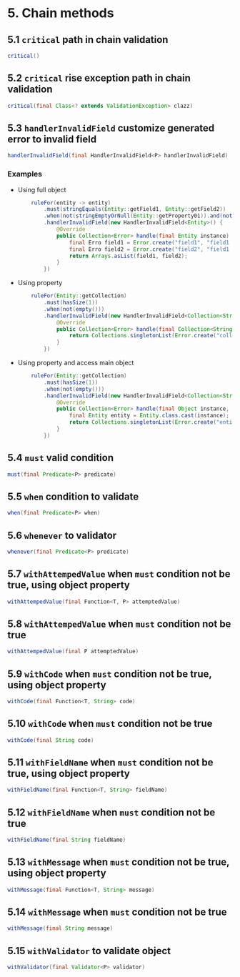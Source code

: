 # 5. Chain methods

## 5.1 `critical` path in chain validation

```java
critical()
```

## 5.2 `critical` rise exception path in chain validation

```java
critical(final Class<? extends ValidationException> clazz)
```

## 5.3 `handlerInvalidField` customize generated error to invalid field

```java
handlerInvalidField(final HandlerInvalidField<P> handlerInvalidField)
```

### Examples

* Using full object

    ```java
        ruleFor(entity -> entity)
            .must(stringEquals(Entity::getField1, Entity::getField2))
            .when(not(stringEmptyOrNull(Entity::getProperty01)).and(not(stringEmptyOrNull(Entity::getProperty01))))
            .handlerInvalidField(new HandlerInvalidField<Entity>() {
                @Override
                public Collection<Error> handle(final Entity instance) {
                    final Erro field1 = Error.create("field1", "field1 cannot be null", "404", instance.getField1());
                    final Erro field2 = Error.create("field2", "field1 cannot be null", "404", instance.getField2());
                    return Arrays.asList(field1, field2);
                }
            })
    ```

* Using property

    ```java
        ruleFor(Entity::getCollection)
            .must(hasSize(1))
            .when(not(empty()))
            .handlerInvalidField(new HandlerInvalidField<Collection<String>>() {
                @Override
                public Collection<Error> handle(final Collection<String> instance) {
                    return Collections.singletonList(Error.create("collection", "collection must be size 1", "404", instance.getCollection()));
                }
            })
    ```

* Using property and access main object

    ```java
        ruleFor(Entity::getCollection)
            .must(hasSize(1))
            .when(not(empty()))
            .handlerInvalidField(new HandlerInvalidField<Collection<String>>() {
                @Override
                public Collection<Error> handle(final Object instance, final Collection<String> value) {
                    final Entity entity = Entity.class.cast(instance);
                    return Collections.singletonList(Error.create("entity", "entity property collection must be size 1", "404", entity));
                }
            })
    ```

## 5.4 `must` valid condition

```java
must(final Predicate<P> predicate)
```

## 5.5 `when` condition to validate

```java
when(final Predicate<P> when)
```

## 5.6 `whenever` to validator

```java
whenever(final Predicate<P> predicate)
```

## 5.7 `withAttempedValue` when `must` condition not be true, using object property

```java
withAttempedValue(final Function<T, P> attemptedValue)
```

## 5.8 `withAttempedValue` when `must` condition not be true

```java
withAttempedValue(final P attemptedValue)
```

## 5.9 `withCode` when `must` condition not be true, using object property

```java
withCode(final Function<T, String> code)
```

## 5.10 `withCode` when `must` condition not be true

```java
withCode(final String code)
```

## 5.11 `withFieldName` when `must` condition not be true, using object property

```java
withFieldName(final Function<T, String> fieldName)
```

## 5.12 `withFieldName` when `must` condition not be true

```java
withFieldName(final String fieldName)
```

## 5.13 `withMessage` when `must` condition not be true, using object property

```java
withMessage(final Function<T, String> message)
```

## 5.14 `withMessage` when `must` condition not be true

```java
withMessage(final String message)
```

## 5.15 `withValidator` to validate object

```java
withValidator(final Validator<P> validator)
```

